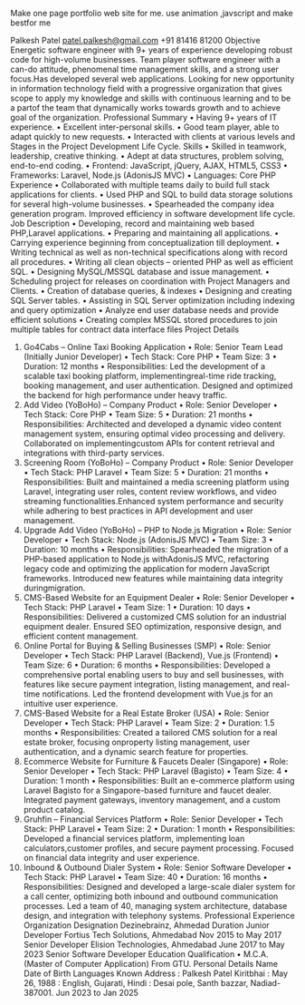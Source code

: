 Make one page portfolio web site for me.
use animation ,javscript and make bestfor me

Palkesh Patel
patel.palkesh@gmail.com
+91 81416 81200
Objective
Energetic software engineer with 9+ years of experience developing robust code for high-volume businesses.
Team player software engineer with a can-do attitude, phenomenal time management skills, and a strong user
focus.Has developed several web applications. Looking for new opportunity in information technology field with a
progressive organization that gives scope to apply my knowledge and skills with continuous learning and to be a
partof the team that dynamically works towards growth and to achieve goal of the organization.
Professional Summary
• Having 9+ years of IT experience.
• Excellent inter-personal skills.
• Good team player, able to adapt quickly to new requests.
• Interacted with clients at various levels and Stages in the Project Development Life Cycle.
Skills
• Skilled in teamwork, leadership, creative thinking.
• Adept at data structures, problem solving, end-to-end coding.
• Frontend: JavaScript, jQuery, AJAX, HTML5, CSS3
• Frameworks: Laravel, Node.js (AdonisJS MVC)
• Languages: Core PHP
Experience
• Collaborated with multiple teams daily to build full stack applications for clients.
• Used PHP and SQL to build data storage solutions for several high-volume businesses.
• Spearheaded the company idea generation program. Improved efficiency in software development life
cycle.
Job Description
• Developing, record and maintaining web based PHP,Laravel applications.
• Preparing and maintaining all applications.
• Carrying experience beginning from conceptualization till deployment.
• Writing technical as well as non-technical specifications along with record all procedures.
• Writing all clean objects – oriented PHP as well as efficient SQL.
• Designing MySQL/MSSQL database and issue management.
• Scheduling project for releases on coordination with Project Managers and Clients.
• Creation of database queries, & indexes
• Designing and creating SQL Server tables.
• Assisting in SQL Server optimization including indexing and query optimization
• Analyze end user database needs and provide efficient solutions
• Creating complex MSSQL stored procedures to join multiple tables for contract data interface files
Project Details

1. Go4Cabs – Online Taxi Booking Application
   • Role: Senior Team Lead (Initially Junior Developer)
   • Tech Stack: Core PHP
   • Team Size: 3
   • Duration: 12 months
   • Responsibilities: Led the development of a scalable taxi booking platform,
   implementingreal-time ride tracking, booking management, and user
   authentication. Designed and optimized the backend for high performance under
   heavy traffic.
2. Add Video (YoBoHo) – Company Product
   • Role: Senior Developer
   • Tech Stack: Core PHP
   • Team Size: 5
   • Duration: 21 months
   • Responsibilities: Architected and developed a dynamic video content
   management system, ensuring optimal video processing and delivery.
   Collaborated on implementingcustom APIs for content retrieval and
   integrations with third-party services.
3. Screening Room (YoBoHo) – Company Product
   • Role: Senior Developer
   • Tech Stack: PHP Laravel
   • Team Size: 5
   • Duration: 21 months
   • Responsibilities: Built and maintained a media screening platform using
   Laravel, integrating user roles, content review workflows, and video streaming
   functionalities.Enhanced system performance and security while adhering to
   best practices in API development and user management.
4. Upgrade Add Video (YoBoHo) – PHP to Node.js Migration
   • Role: Senior Developer
   • Tech Stack: Node.js (AdonisJS MVC)
   • Team Size: 3
   • Duration: 10 months
   • Responsibilities: Spearheaded the migration of a PHP-based application to
   Node.js withAdonisJS MVC, refactoring legacy code and optimizing the
   application for modern JavaScript frameworks. Introduced new features while
   maintaining data integrity duringmigration.
5. CMS-Based Website for an Equipment Dealer
   • Role: Senior Developer
   • Tech Stack: PHP Laravel
   • Team Size: 1
   • Duration: 10 days
   • Responsibilities: Delivered a customized CMS solution for an industrial
   equipment dealer. Ensured SEO optimization, responsive design, and efficient
   content management.
6. Online Portal for Buying & Selling Businesses (SMP)
   • Role: Senior Developer
   • Tech Stack: PHP Laravel (Backend), Vue.js (Frontend)
   • Team Size: 6
   • Duration: 6 months
   • Responsibilities: Developed a comprehensive portal enabling users to buy and
   sell businesses, with features like secure payment integration, listing
   management, and real-time notifications. Led the frontend development with
   Vue.js for an intuitive user experience.
7. CMS-Based Website for a Real Estate Broker (USA)
   • Role: Senior Developer
   • Tech Stack: PHP Laravel
   • Team Size: 2
   • Duration: 1.5 months
   • Responsibilities: Created a tailored CMS solution for a real estate broker,
   focusing onproperty listing management, user authentication, and a dynamic
   search feature for properties.
8. Ecommerce Website for Furniture & Faucets Dealer (Singapore)
   • Role: Senior Developer
   • Tech Stack: PHP Laravel (Bagisto)
   • Team Size: 4
   • Duration: 1 month
   • Responsibilities: Built an e-commerce platform using Laravel Bagisto for a
   Singapore-based furniture and faucet dealer. Integrated payment gateways,
   inventory management, and a custom product catalog.
9. Gruhfin – Financial Services Platform
   • Role: Senior Developer
   • Tech Stack: PHP Laravel
   • Team Size: 2
   • Duration: 1 month
   • Responsibilities: Developed a financial services platform, implementing loan
   calculators,customer profiles, and secure payment processing. Focused on
   financial data integrity and user experience.
10. Inbound & Outbound Dialer System
    • Role: Senior Software Developer
    • Tech Stack: PHP Laravel
    • Team Size: 40
    • Duration: 16 months
    • Responsibilities: Designed and developed a large-scale dialer system for a call
    center, optimizing both inbound and outbound communication processes. Led a
    team of 40, managing system architecture, database design, and integration with
    telephony systems.
    Professional Experience
    Organization
    Designation
    Dezinebrainz, Ahmedad
    Duration
    Junior Developer
    Fortius Tech Solutions, Ahmedabad
    Nov 2015 to May 2017
    Senior Developer
    Elision Technologies, Ahmedabad
    June 2017 to May 2023
    Senior Software Developer
    Education Qualification
    • M.C.A. (Master of Computer Application) From GTU.
    Personal Details
    Name
    Date of Birth
    Languages Known
    Address
    : Palkesh Patel Kiritbhai
    : May 26, 1988
    : English, Gujarati, Hindi
    : Desai pole, Santh bazzar, Nadiad-387001.
    Jun 2023 to Jan 2025
